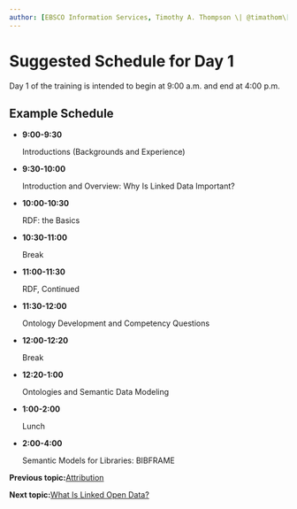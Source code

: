 ```yaml
---
author: [EBSCO Information Services, Timothy A. Thompson \| @timathom\[@indieweb.social\]]
---
```


# Suggested Schedule for Day 1

Day 1 of the training is intended to begin at 9:00 a.m. and end at 4:00 p.m.

## Example Schedule

-   **9:00-9:30**

    Introductions \(Backgrounds and Experience\)

-   **9:30-10:00**

    Introduction and Overview: Why Is Linked Data Important?

-   **10:00-10:30**

    RDF: the Basics

-   **10:30-11:00**

    Break

-   **11:00-11:30**

    RDF, Continued

-   **11:30-12:00**

    Ontology Development and Competency Questions

-   **12:00-12:20**

    Break

-   **12:20-1:00**

    Ontologies and Semantic Data Modeling

-   **1:00-2:00**

    Lunch

-   **2:00-4:00**

    Semantic Models for Libraries: BIBFRAME


**Previous topic:**[Attribution](../attribution.md)

**Next topic:**[What Is Linked Open Data?](../day_1/lesson_0/what_is_linked_open_data.md)

